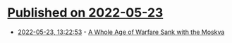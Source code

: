 # [Published on 2022-05-23](index.md)

* [2022-05-23, 13:22:53](https://news.ycombinator.com/item?id=31478692) - [A Whole Age of Warfare Sank with the Moskva](https://www.theatlantic.com/ideas/archive/2022/05/ukraine-russia-moskva-military-marine-corps/629930/)
